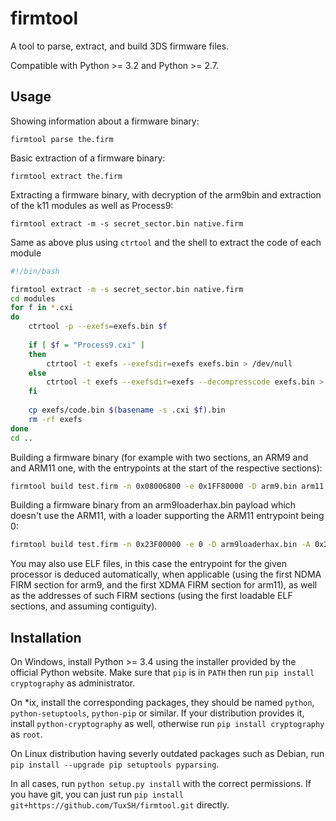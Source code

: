 # firmtool
A tool to parse, extract, and build 3DS firmware files.

Compatible with Python >= 3.2 and Python >= 2.7.
## Usage
Showing information about a firmware binary:
```
firmtool parse the.firm
```

Basic extraction of a firmware binary:
```
firmtool extract the.firm
```

Extracting a firmware binary, with decryption of the arm9bin and extraction of the k11 modules as well as Process9:
```
firmtool extract -m -s secret_sector.bin native.firm
```

Same as above plus using `ctrtool` and the shell to extract the code of each module
```bash
#!/bin/bash

firmtool extract -m -s secret_sector.bin native.firm
cd modules
for f in *.cxi
do
    ctrtool -p --exefs=exefs.bin $f
    
    if [ $f = "Process9.cxi" ]
    then
        ctrtool -t exefs --exefsdir=exefs exefs.bin > /dev/null
    else
        ctrtool -t exefs --exefsdir=exefs --decompresscode exefs.bin > /dev/null
    fi
    
    cp exefs/code.bin $(basename -s .cxi $f).bin
    rm -rf exefs
done
cd ..
```


Building a firmware binary (for example with two sections, an ARM9 and and ARM11 one, with the entrypoints at the start of the respective sections):

```bash
firmtool build test.firm -n 0x08006800 -e 0x1FF80000 -D arm9.bin arm11.bin -A 0x08006800 0x1FF80000 -C NDMA XDMA
```

Building a firmware binary from an arm9loaderhax.bin payload which doesn't use the ARM11, with a loader supporting the ARM11 entrypoint being 0:

```bash
firmtool build test.firm -n 0x23F00000 -e 0 -D arm9loaderhax.bin -A 0x23F00000 -C NDMA
```

You may also use ELF files, in this case the entrypoint for the given processor is deduced automatically, when applicable (using the first NDMA FIRM section for arm9, and the first XDMA FIRM section for arm11), as well as the addresses of such FIRM sections (using the first loadable ELF sections, and assuming contiguity).

## Installation

On Windows, install Python >= 3.4 using the installer provided by the official Python website. Make sure that `pip` is in `PATH` then run `pip install cryptography` as administrator.

On *ix, install the corresponding packages, they should be named `python`, `python-setuptools`, `python-pip` or similar. If your distribution provides it, install `python-cryptography` as well, otherwise run `pip install cryptography` as `root`.

On Linux distribution having severly outdated packages such as Debian, run `pip install --upgrade pip setuptools pyparsing`.

In all cases, run `python setup.py install` with the correct permissions. If you have git, you can just run `pip install git+https://github.com/TuxSH/firmtool.git` directly.
